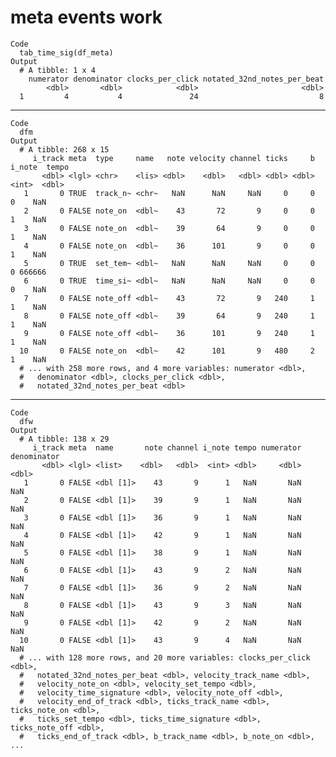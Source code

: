 # meta events work

    Code
      tab_time_sig(df_meta)
    Output
      # A tibble: 1 x 4
        numerator denominator clocks_per_click notated_32nd_notes_per_beat
            <dbl>       <dbl>            <dbl>                       <dbl>
      1         4           4               24                           8

---

    Code
      dfm
    Output
      # A tibble: 268 x 15
         i_track meta  type     name   note velocity channel ticks     b i_note  tempo
           <dbl> <lgl> <chr>    <lis> <dbl>    <dbl>   <dbl> <dbl> <dbl>  <int>  <dbl>
       1       0 TRUE  track_n~ <chr~   NaN      NaN     NaN     0     0      0    NaN
       2       0 FALSE note_on  <dbl~    43       72       9     0     0      1    NaN
       3       0 FALSE note_on  <dbl~    39       64       9     0     0      1    NaN
       4       0 FALSE note_on  <dbl~    36      101       9     0     0      1    NaN
       5       0 TRUE  set_tem~ <dbl~   NaN      NaN     NaN     0     0      0 666666
       6       0 TRUE  time_si~ <dbl~   NaN      NaN     NaN     0     0      0    NaN
       7       0 FALSE note_off <dbl~    43       72       9   240     1      1    NaN
       8       0 FALSE note_off <dbl~    39       64       9   240     1      1    NaN
       9       0 FALSE note_off <dbl~    36      101       9   240     1      1    NaN
      10       0 FALSE note_on  <dbl~    42      101       9   480     2      1    NaN
      # ... with 258 more rows, and 4 more variables: numerator <dbl>,
      #   denominator <dbl>, clocks_per_click <dbl>,
      #   notated_32nd_notes_per_beat <dbl>

---

    Code
      dfw
    Output
      # A tibble: 138 x 29
         i_track meta  name       note channel i_note tempo numerator denominator
           <dbl> <lgl> <list>    <dbl>   <dbl>  <int> <dbl>     <dbl>       <dbl>
       1       0 FALSE <dbl [1]>    43       9      1   NaN       NaN         NaN
       2       0 FALSE <dbl [1]>    39       9      1   NaN       NaN         NaN
       3       0 FALSE <dbl [1]>    36       9      1   NaN       NaN         NaN
       4       0 FALSE <dbl [1]>    42       9      1   NaN       NaN         NaN
       5       0 FALSE <dbl [1]>    38       9      1   NaN       NaN         NaN
       6       0 FALSE <dbl [1]>    43       9      2   NaN       NaN         NaN
       7       0 FALSE <dbl [1]>    36       9      2   NaN       NaN         NaN
       8       0 FALSE <dbl [1]>    43       9      3   NaN       NaN         NaN
       9       0 FALSE <dbl [1]>    42       9      2   NaN       NaN         NaN
      10       0 FALSE <dbl [1]>    43       9      4   NaN       NaN         NaN
      # ... with 128 more rows, and 20 more variables: clocks_per_click <dbl>,
      #   notated_32nd_notes_per_beat <dbl>, velocity_track_name <dbl>,
      #   velocity_note_on <dbl>, velocity_set_tempo <dbl>,
      #   velocity_time_signature <dbl>, velocity_note_off <dbl>,
      #   velocity_end_of_track <dbl>, ticks_track_name <dbl>, ticks_note_on <dbl>,
      #   ticks_set_tempo <dbl>, ticks_time_signature <dbl>, ticks_note_off <dbl>,
      #   ticks_end_of_track <dbl>, b_track_name <dbl>, b_note_on <dbl>, ...

